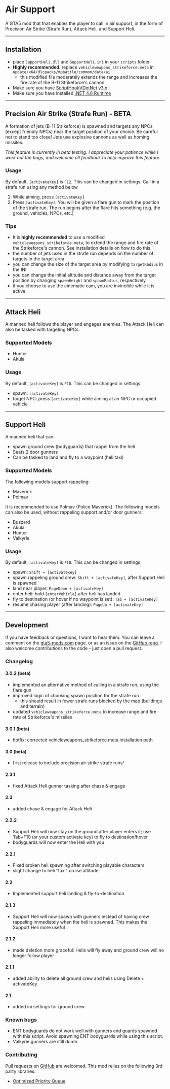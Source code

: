 # Air Support
A GTA5 mod that that enables the player to call in air support, in the form of Precision Air Strike (Strafe Run), Attack Heli, and Support Heli.

---
## Installation
* place `SupportHeli.dll` and `SupportHeli.ini` in your `scripts` folder
* **Highly recommended**: replace `vehicleweapons_strikeforce.meta` in `update/x64/dlcpacks/mpbattle/common/data/ai`
  * this modified file moderately extends the range and increases the fire rate of the B-11 Strikeforce's cannon
* Make sure you have [ScriptHookVDotNet v3.x](https://www.gta5-mods.com/tools/scripthookv-net)
* Make sure you have installed [.NET 4.8 Runtime](https://dotnet.microsoft.com/download/dotnet-framework/net48)

---
## Precision Air Strike (Strafe Run) - BETA
A formation of jets (B-11 Strikeforce) is spawned and targets any NPCs (except friendly NPCs) near the target position of your choice. Be careful not to stand too close! Jets use explosive cannons as well as homing missiles.

*This feature is currently in beta testing. I appreciate your patience while I work out the bugs, and welcome all feedback to help improve this feature.*

### Usage
By default, `[activateKey]` is `F12`. This can be changed in settings. Call in a strafe run using any method below
1. While aiming, press `[activateKey]`
2. Press `[activateKey]`. You will be given a flare gun to mark the position of the strafe run. The run begins after the flare hits something (e.g. the ground, vehicles, NPCs, etc.)


### Tips
* It is **highly recommended** to use a modified `vehicleweapons_strikeforce.meta`, to extend the range and fire rate of the Strikeforce's cannon. See installation details on how to do this.
* the number of jets used in the strafe run depends on the number of targets in the target area
* you can change the size of the target area by modifying `targetRadius` in the INI
* you can change the initial altitude and distance away from the target position by changing `spawnHeight` and `spawnRadius`, respectively
* if you choose to use the cinematic cam, you are invincible while it is active

---
## Attack Heli
A manned heli follows the player and engages enemies. The Attack Heli can also be tasked with targeting NPCs.

### Supported Models
* Hunter
* Akula

### Usage
By default, `[activateKey]` is `F10`. This can be changed in settings.
* spawn: `[activateKey]`
* target NPC: press `[activateKey]` while aiming at an NPC or occupied vehicle


---
## Support Heli
A manned heli that can:
* spawn ground crew (bodyguards) that rappel from the heli
* Seats 2 door gunners
* Can be tasked to land and fly to a waypoint (heli taxi)

### Supported Models
The following models support rappeling:
* Maverick
* Polmav

It is recommended to use Polmav (Police Maverick). The following models can also be used, without rappeling support and/or door gunners:
* Buzzard
* Akula
* Hunter
* Valkyrie


### Usage
By default, `[activateKey]` is `F10`. This can be changed in settings.
* spawn: `Shift + [activateKey]`
* spawn rappeling ground crew: `Shift + [activateKey]`, after Support Heli is spawned
* land near player: `PageDown + [activateKey]`
* enter heli: hold `[enterVehicle]` after heli has landed
* fly to destination (or hover if no waypoint is set): `Tab + [activateKey]`
* resume chasing player (after landing): `PageUp + [activateKey]`


---
## Development
If you have feedback or questions, I want to hear them. You can leave a comment on the [gta5-mods.com](https://www.gta5-mods.com/scripts/support-helicopter) page, or as an issue on the [GitHub repo](https://github.com/DavidLiuGit/GTAV_SupportHeli). I also welcome contributions to the code - just open a pull request.


### Changelog
#### 3.0.2 (beta)
- implemented an alternative method of calling in a strafe run, using the flare gun
- improved logic of choosing spawn position for the strafe run
  - this should result in fewer strafe runs blocked by the map (buildings and terrain)
- updated `vehicleweapons_strikeforce.meta` to increase range and fire rate of Strikeforce's missiles
#### 3.0.1 (beta)
- hotfix: corrected vehicleweapons_strikeforce.meta installation path 
#### 3.0 (beta)
- first release to include precision air strike strafe runs!
#### 2.3.1
- fixed Attack Heli gunner tasking after chase & engage
#### 2.3
- added chase & engage for Attack Heli
#### 2.2.2
- Support Heli will now stay on the ground after player enters it; use Tab+F10 (or your custom activate key) to fly to destination/hover
- bodyguards will now enter the Heli with you
#### 2.2.1
- Fixed broken heli spawning after switching playable characters
- slight change to heli "taxi" cruise altitude
#### 2.2
- Implemented support heli landing & fly-to-destination
#### 2.1.3
- Support Heli will now spawn with gunners instead of having crew rappeling immediately when the heli is spawned. This makes the Support Heli more useful
#### 2.1.2
- made deletion more graceful: Helis will fly away and ground crew will no longer follow player
#### 2.1.1
- added ability to delete all ground crew and helis using Delete + activateKey
#### 2.1
- added ini settings for ground crew


### Known bugs
- ENT bodyguards do not work well with gunners and guards spawned with this script. Avoid spawning ENT bodyguards while using this script.
- Valkyrie gunners are still dumb


### Contributing
Pull requests on [GitHub](https://github.com/DavidLiuGit/GTAV_SupportHeli) are welcomed. This mod relies on the following 3rd party libraries:
* [Optimized Priority Queue](https://github.com/BlueRaja/High-Speed-Priority-Queue-for-C-Sharp/wiki/Getting-Started)
